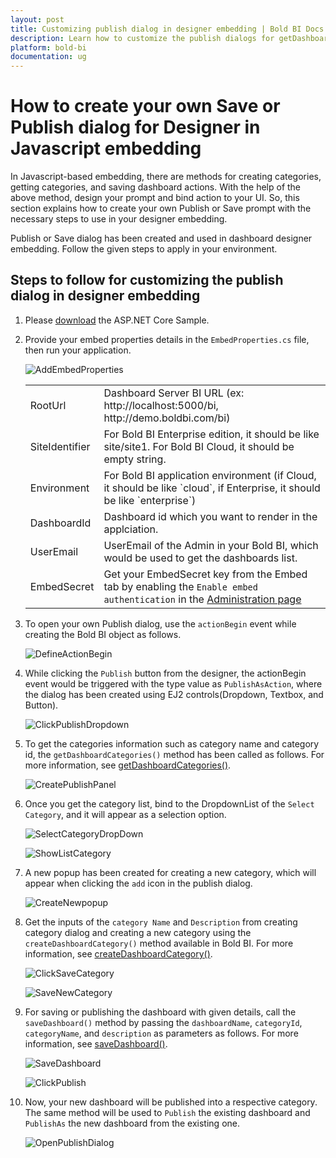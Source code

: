 ```yaml
---
layout: post
title: Customizing publish dialog in designer embedding | Bold BI Docs
description: Learn how to customize the publish dialogs for getDashboardCategories, createDashboardCategory and saveDashboard in JavaScript embedding for Bold BI Designer.
platform: bold-bi
documentation: ug
---
```


# How to create your own Save or Publish dialog for Designer in Javascript embedding
In Javascript-based embedding, there are methods for creating categories, getting categories, and saving dashboard actions. With the help of the above method, design your prompt and bind action to your UI. So, this section explains how to create your own Publish or Save prompt with the necessary steps to use in your designer embedding.

Publish or Save dialog has been created and used in dashboard designer embedding. Follow the given steps to apply in your environment.

## Steps to follow for customizing the publish dialog in designer embedding
1. Please [download](https://onpremise-demo.boldbi.com/getting-started/asp-core-publishas/sample.zip) the ASP.NET Core Sample.

2. Provide your embed properties details in the `EmbedProperties.cs` file, then run your application.

    ![AddEmbedProperties](/static/assets/embedded/faq/images/add_embed_properties.png)

    <meta charset="utf-8"/>
    <table>
    <tbody>
    <tr>
        <td align="left">RootUrl</td>
        <td align="left">Dashboard Server BI URL (ex: http://localhost:5000/bi, http://demo.boldbi.com/bi)</td>
    </tr>
    <tr>
        <td align="left">SiteIdentifier</td>
        <td align="left">For Bold BI Enterprise edition, it should be like site/site1. For Bold BI Cloud, it should be empty string.</td>
    </tr>
    <tr>
        <td align="left">Environment</td>
        <td align="left">For Bold BI application environment (if Cloud, it should be like `cloud`, if Enterprise, it should be like `enterprise`)</td>
    </tr>
    <tr>
        <td align="left">DashboardId</td>
        <td align="left">Dashboard id which you want to render in the applciation.</td>
    </tr>
    <tr>
        <td align="left">UserEmail</td>
        <td align="left">UserEmail of the Admin in your Bold BI, which would be used to get the dashboards list.</td>
    </tr>
   <tr>
        <td align="left">EmbedSecret</td>
        <td align="left">Get your EmbedSecret key from the Embed tab by enabling the <code>Enable embed authentication</code> in the <a href='https://help.boldbi.com/embedded-bi/site-administration/embed-settings/'>Administration page</a> </td>
    </tr>
    </tbody>
    </table>

3. To open your own Publish dialog, use the `actionBegin` event while creating the Bold BI object as follows.

    ![DefineActionBegin](/static/assets/embedded/faq/images/actionbegin_define.png)

4. While clicking the `Publish` button from the designer, the actionBegin event would be triggered with the type value as `PublishAsAction`, where the dialog has been created using EJ2 controls(Dropdown, Textbox, and Button).

    ![ClickPublishDropdown](/static/assets/embedded/faq/images/click_publish_dropdown.png)

 5. To get the categories information such as category name and category id, the `getDashboardCategories()` method has been called as follows. For more information, see [getDashboardCategories()](/embedded-bi/javascript-based/api-reference/methods/#getdashboardcategories).

    ![CreatePublishPanel](/static/assets/embedded/faq/images/call_get_dashboard_category.png)

6. Once you get the category list, bind to the DropdownList of the `Select Category`, and it will appear as a selection option.

    ![SelectCategoryDropDown](/static/assets/embedded/faq/images/popup_select_category_dropdown.png)

    ![ShowListCategory](/static/assets/embedded/faq/images/select_category_dropdown.png)

7. A new popup has been created for creating a new category, which will appear when clicking the `add` icon in the publish dialog.

     ![CreateNewpopup](/static/assets/embedded/faq/images/click_add_button.png)
         
8. Get the inputs of the `category Name` and `Description` from creating category dialog and creating a new category using the `createDashboardCategory()` method available in Bold BI. For more information, see [createDashboardCategory()](/embedded-bi/javascript-based/api-reference/methods/#createdashboardcategory).

    ![ClickSaveCategory](/static/assets/embedded/faq/images/save_new_category.png)

    ![SaveNewCategory](/static/assets/embedded/faq/images/popup_add_category.png)

9. For saving or publishing the dashboard with given details, call the `saveDashboard()` method by passing the `dashboardName`, `categoryId`, `categoryName`, and `description` as parameters as follows. For more information, see [saveDashboard()](/embedded-bi/javascript-based/api-reference/methods/#savedashboard).

    ![SaveDashboard](/static/assets/embedded/faq/images/popup_publish_button.png)

    ![ClickPublish](/static/assets/embedded/faq/images/publish_dashboard.png)

10. Now, your new dashboard will be published into a respective category. The same method will be used to `Publish` the existing dashboard and `PublishAs` the new dashboard from the existing one.

    ![OpenPublishDialog](/static/assets/embedded/faq/images/publish_dialog_open.png)